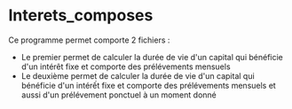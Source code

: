 # Interets_composes
Ce programme permet comporte 2 fichiers :
* Le premier permet de calculer la durée de vie d'un capital qui bénéficie d'un intérêt fixe et comporte des prélévements mensuels
* Le deuxième permet de calculer la durée de vie d'un capital qui bénéficie d'un intérết fixe et comporte des prélévements mensuels et aussi d'un prélévement ponctuel à un moment donné
  

